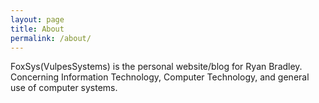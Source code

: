 ```yaml
---
layout: page
title: About
permalink: /about/
---
```


FoxSys(VulpesSystems) is the personal website/blog for Ryan Bradley. Concerning Information Technology, Computer Technology, and general use of computer systems.
